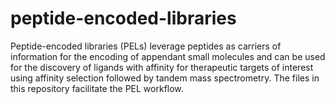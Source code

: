 # peptide-encoded-libraries
Peptide-encoded libraries (PELs) leverage peptides as carriers of information for the encoding of appendant small molecules and can be used for the discovery of ligands with affinity for therapeutic targets of interest using affinity selection followed by tandem mass spectrometry. The files in this repository facilitate the PEL workflow.
